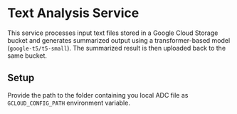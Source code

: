 # Text Analysis Service

This service processes input text files stored in a Google Cloud Storage bucket and generates summarized output using a transformer-based model (`google-t5/t5-small`). The summarized result is then uploaded back to the same bucket.

## Setup

Provide the path to the folder containing you local ADC file as `GCLOUD_CONFIG_PATH` environment variable.